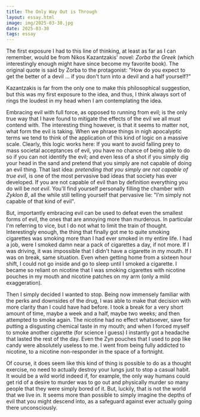 ```yaml
---
title: The Only Way Out is Through
layout: essay.html
image: img/2025-03-30.jpg
date: 2025-03-30
tags: essay 
---
```


The first exposure I had to this line of thinking, at least as far as I can remember, would be from Nikos Kazantzakis' novel: *Zorba the Greek* (which interestingly enough might have since become my favorite book). The original quote is said by Zorba to the protagonist: "How do you expect to get the better of a devil ... if you don't turn into a devil and a half yourself?"

Kazantzakis is far from the only one to make this philosophical suggestion, but this was my first exposure to the idea, and thus, I think always sort of rings the loudest in my head when I am contemplating the idea.

Embracing evil with full force, as opposed to running from evil; is the only true way that I have found to mitigate the effects of the evil we all must contend with. The interesting thing however, is that it seems to matter not, what form the evil is taking. When we phrase things in nigh apocalyptic terms we tend to think of the application of this kind of logic on a massive scale. Clearly, this logic works here: If you want to avoid falling prey to mass societal acceptances of evil, you have no chance of being able to do so if you can not identify the evil; and even less of a shot if you simply dig your head in the sand and pretend that you simply are not capable of doing an evil thing. That last idea: *pretending that you simply are not capable of true evil*, is one of the most pervasive bad ideas that society has ever developed. If you are not capable of evil than by definition everything you do will be *not evil*. You'll find yourself personally filling the chamber with *Zyklon B*, all the while still telling yourself that pervasive lie: "I'm simply not capable of that kind of evil".

But, importantly embracing evil can be used to defeat even the smallest forms of evil, the ones that are annoying more than murderous. In particular I'm referring to vice, but I do not what to limit the train of thought. Interestingly enough, the thing that finally got me to quite smoking cigarettes was smoking more than I had ever smoked in my entire life. I had a job, were I smoked damn near a pack of cigarettes a day, if not more. If I was driving, it was impossible that I didn't have a cigarette in my mouth. If I was on break, same situation. Even when getting home from a sixteen hour shift, I could not go inside and go to sleep until I smoked a cigarette. I became so reliant on nicotine that I was smoking cigarettes with nicotine pouches in my mouth and nicotine patches on my arm (only a mild exaggeration).

Then I simply decided I wanted to stop. Being now immensely familiar with the perks and downsides of the drug, I was able to make that decision with more clarity than I could have had before. I took a break for a very short amount of time, maybe a week and a half, maybe two weeks; and then attempted to smoke again. The nicotine had no effect whatsoever, save for putting a disgusting chemical taste in my mouth; and when I forced myself to smoke another cigarette (for science I guess) I instantly got a headache that lasted the rest of the day. Even the Zyn pouches that I used to pop like candy were absolutely useless to me. I went from being fully addicted to nicotine, to a nicotine non-responder in the space of a fortnight.

Of course, it does seem like this kind of thing is possible to do as a thought exercise, no need to actually destroy your lungs just to stop a casual habit. It would be a wild world indeed if, for example, the only way humans could get rid of a desire to murder was to go out and physically murder so many people that they were simply bored of it. But, luckily, that is not the world that we live in. It seems more than possible to simply imagine the depths of evil that you might descend into, as a safeguard against ever actually going there unconsciously.
